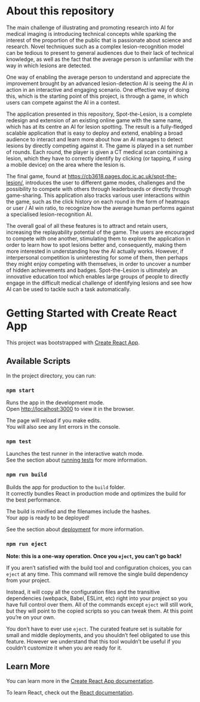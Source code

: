 # About this repository 

The main challenge of illustrating and promoting research into AI for medical imaging is introducing technical concepts while sparking the interest of the proportion of the public that is passionate about science and research. Novel techniques such as a complex lesion-recognition model can be tedious to present to general audiences due to their lack of technical knowledge, as well as the fact that the average person is unfamiliar with the way in which lesions are detected.

One way of enabling the average person to understand and appreciate the improvement brought by an advanced lesion-detection AI is seeing the AI in action in an interactive and engaging scenario. One effective way of doing this, which is the starting point of this project, is through a game, in which users can compete against the AI in a contest.

The application presented in this repository, Spot-the-Lesion, is a complete redesign and extension of an existing online game with the same name, which has at its centre an AI for lesion spotting. The result is a fully-fledged scalable application that is easy to deploy and extend, enabling a broad audience to interact and learn more about how an AI manages to detect lesions by directly competing against it. The game is played in a set number of rounds. Each round, the player is given a CT medical scan containing a lesion, which they have to correctly identify by clicking (or tapping, if using a mobile device) on the area where the lesion is.

The final game, found at https://cb3618.pages.doc.ic.ac.uk/spot-the-lesion/, introduces the user to different game modes, challenges and the possibility to compete with others through leaderboards or directly through game-sharing. This application also tracks various user interactions within the game, such as the click history on each round in the form of heatmaps or user / AI win ratio, to recognize how the average human performs against a specialised lesion-recognition AI.

The overall goal of all these features is to attract and retain users, increasing the replayability potential of the game. The users are encouraged to compete with one another, stimulating them to explore the application in order to learn how to spot lesions better and, consequently, making them more interested in understanding how the AI actually works. However, if interpersonal competition is uninteresting for some of them, then perhaps they might enjoy competing with themselves, in order to uncover a number of hidden achievements and badges. Spot-the-Lesion is ultimately an innovative education tool which enables large groups of people to directly engage in the difficult medical challenge of identifying lesions and see how AI can be used to tackle such a task automatically.

# Getting Started with Create React App

This project was bootstrapped with [Create React App](https://github.com/facebook/create-react-app).

## Available Scripts

In the project directory, you can run:

### `npm start`

Runs the app in the development mode.\
Open [http://localhost:3000](http://localhost:3000) to view it in the browser.

The page will reload if you make edits.\
You will also see any lint errors in the console.

### `npm test`

Launches the test runner in the interactive watch mode.\
See the section about [running tests](https://facebook.github.io/create-react-app/docs/running-tests) for more information.

### `npm run build`

Builds the app for production to the `build` folder.\
It correctly bundles React in production mode and optimizes the build for the best performance.

The build is minified and the filenames include the hashes.\
Your app is ready to be deployed!

See the section about [deployment](https://facebook.github.io/create-react-app/docs/deployment) for more information.

### `npm run eject`

**Note: this is a one-way operation. Once you `eject`, you can’t go back!**

If you aren’t satisfied with the build tool and configuration choices, you can `eject` at any time. This command will remove the single build dependency from your project.

Instead, it will copy all the configuration files and the transitive dependencies (webpack, Babel, ESLint, etc) right into your project so you have full control over them. All of the commands except `eject` will still work, but they will point to the copied scripts so you can tweak them. At this point you’re on your own.

You don’t have to ever use `eject`. The curated feature set is suitable for small and middle deployments, and you shouldn’t feel obligated to use this feature. However we understand that this tool wouldn’t be useful if you couldn’t customize it when you are ready for it.

## Learn More

You can learn more in the [Create React App documentation](https://facebook.github.io/create-react-app/docs/getting-started).

To learn React, check out the [React documentation](https://reactjs.org/).
